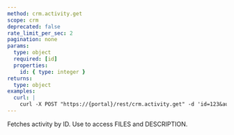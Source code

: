 ```yaml
---
method: crm.activity.get
scope: crm
deprecated: false
rate_limit_per_sec: 2
pagination: none
params:
  type: object
  required: [id]
  properties:
    id: { type: integer }
returns:
  type: object
examples:
  curl: |
    curl -X POST "https://{portal}/rest/crm.activity.get" -d 'id=123&auth=...'
---
```


Fetches activity by ID. Use to access FILES and DESCRIPTION.
